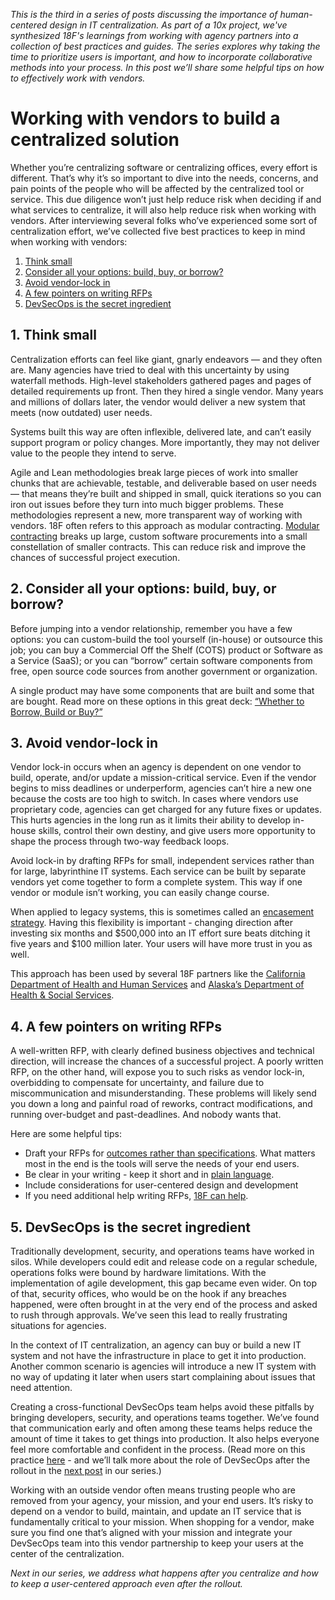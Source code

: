 
_This is the third in a series of posts discussing the importance of human-centered design in IT centralization. As part of a 10x project, we've synthesized 18F's learnings from working with agency partners into a collection of best practices and guides. The series explores why taking the time to prioritize users is important, and how to incorporate collaborative methods into your process. In this post we’ll share some helpful tips on how to effectively work with vendors._


# Working with vendors to build a centralized solution
Whether you’re centralizing software or centralizing offices, every effort is different. That’s why it’s so important to dive into the needs, concerns, and pain points of the people who will be affected by the centralized tool or service. This due diligence won’t just help reduce risk when deciding if and what services to centralize, it will also help reduce risk when working with vendors. 
After interviewing several folks who’ve experienced some sort of centralization effort, we’ve collected five best practices to keep in mind when working with vendors:   

1. [Think small](#1-think-small)
2. [Consider all your options: build, buy, or borrow?](#2-consider-all-your-options-build-buy-or-borrow)
3. [Avoid vendor-lock in ](#3-avoid-vendor-lock-in)
4. [A few pointers on writing RFPs](#4-a-few-pointers-on-writing-rfps)
5. [DevSecOps is the secret ingredient ](#5-devsecops-is-the-secret-ingredient)


## 1. Think small
Centralization efforts can feel like giant, gnarly endeavors — and they often are. Many agencies have tried to deal with this uncertainty by using waterfall methods. High-level stakeholders gathered pages and pages of detailed requirements up front. Then they hired a single vendor. Many years and millions of dollars later, the vendor would deliver a new system that meets (now outdated) user needs. 

Systems built this way are often inflexible, delivered late, and can’t easily support program or policy changes. More importantly, they may not deliver value to the people they intend to serve. 

Agile and Lean methodologies break large pieces of work into smaller chunks that are achievable, testable, and deliverable based on user needs — that means they’re built and shipped in small, quick iterations so you can iron out issues before they turn into much bigger problems. These methodologies represent a new, more transparent way of working with vendors. 
18F often refers to this approach as modular contracting. [Modular contracting](https://18f.gsa.gov/2019/02/28/prerequisites-for-modular-contracting/) breaks up large, custom software procurements into a small constellation of smaller contracts. This can reduce risk and improve the chances of successful project execution.


## 2. Consider all your options: build, buy, or borrow?
Before jumping into a vendor relationship, remember you have a few options: you can custom-build the tool yourself (in-house) or outsource this job; you can buy a Commercial Off the Shelf (COTS) product or Software as a Service (SaaS); or you can “borrow” certain software components from free, open source code sources from another government or organization. 

A single product may have some components that are built and some that are bought. Read more on these options in this great deck: [“Whether to Borrow, Build or Buy?”](https://github.com/18F/HCD_for_IT_Centralization/blob/master/Whether%20to%20Build%2C%20Buy%20or%20Borrow_.pdf)


## 3. Avoid vendor-lock in 
Vendor lock-in occurs when an agency is dependent on one vendor to build, operate, and/or update a mission-critical service. Even if the vendor begins to miss deadlines or underperform, agencies can’t hire a new one because the costs are too high to switch. In cases where vendors use proprietary code, agencies can get charged for any future fixes or updates. This hurts agencies in the long run as it limits their ability to develop in-house skills, control their own destiny, and give users more opportunity to shape the process through two-way feedback loops. 

Avoid lock-in by drafting RFPs for small, independent services rather than for large, labyrinthine IT systems. Each service can be built by separate vendors yet come together to form a complete system. This way if one vendor or module isn’t working, you can easily change course. 

When applied to legacy systems, this is sometimes called an [encasement strategy](https://18f.gsa.gov/2014/09/08/the-encasement-strategy-on-legacy-systems-and-the/). Having this flexibility is important - changing direction after investing six months and $500,000 into an IT effort sure beats ditching it five years and $100 million later. Your users will have more trust in you as well.

This approach has been used by several 18F partners like the [California Department of Health and Human Services](https://18f.gsa.gov/2016/03/22/helping-california-buy-a-new-child-welfare-system/) and [Alaska’s Department of Health & Social Services](https://18f.gsa.gov/2017/09/12/how-alaska-is-using-transparency/). 


## 4. A few pointers on writing RFPs 
A well-written RFP, with clearly defined business objectives and technical direction, will increase the chances of a successful project. A poorly written RFP, on the other hand, will expose you to such risks as vendor lock-in, overbidding to compensate for uncertainty, and failure due to miscommunication and misunderstanding. These problems will likely send you down a long and painful road of reworks, contract modifications, and running over-budget and past-deadlines. And nobody wants that. 

Here are some helpful tips:
* Draft your RFPs for [outcomes rather than specifications](https://18f.gsa.gov/2017/11/30/improving-government-outcomes-through-an-agile-contract-format/). What matters most in the end is the tools will serve the needs of your end users. 
* Be clear in your writing - keep it short and in [plain language](https://www.plainlanguage.gov/). 
* Include considerations for user-centered design and development
* If you need additional help writing RFPs, [18F can help](inquiries18f@gsa.gov).

## 5. DevSecOps is the secret ingredient
Traditionally development, security, and operations teams have worked in silos. While developers could edit and release code on a regular schedule, operations folks were bound by hardware limitations. With the implementation of agile development, this gap became even wider. On top of that, security offices, who would be on the hook if any breaches happened, were often brought in at the very end of the process and asked to rush through approvals. We’ve seen this lead to really frustrating situations for agencies. 

In the context of IT centralization, an agency can buy or build a new IT system and not have the infrastructure in place to get it into production. Another common scenario is agencies will introduce a new IT system with no way of updating it later when users start complaining about issues that need attention. 

Creating a cross-functional DevSecOps team helps avoid these pitfalls by bringing developers, security, and operations teams together. We’ve found that communication early and often among these teams helps reduce the amount of time it takes to get things into production. It also helps everyone feel more comfortable and confident in the process. (Read more on this practice [here](https://18f.gsa.gov/2018/01/25/getting-devops-buy-in/) - and we’ll talk more about the role of DevSecOps after the rollout in the [next post](https://github.com/18F/HCD_for_IT_Centralization/blob/master/what_happens_after_you_centralize.md) in our series.) 

Working with an outside vendor often means trusting people who are removed from your agency, your mission, and your end users. It’s risky to depend on a vendor to build, maintain, and update an IT service that is fundamentally critical to your mission. When shopping for a vendor, make sure you find one that’s aligned with your mission and integrate your DevSecOps team into this vendor partnership to keep your users at the center of the centralization. 

_Next in our series, we address what happens after you centralize and how to keep a user-centered approach even after the rollout._ 
